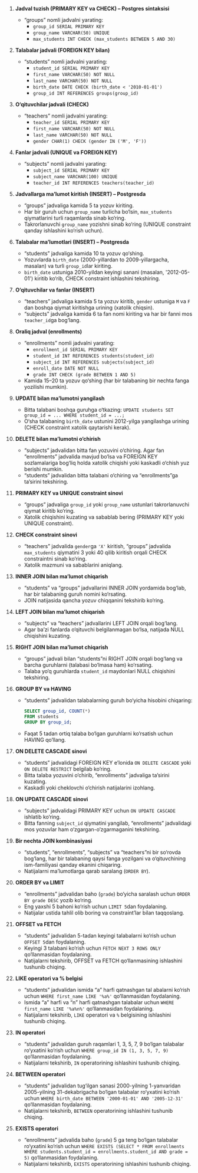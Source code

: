 1. **Jadval tuzish (PRIMARY KEY va CHECK) – Postgres sintaksisi**
   - “groups” nomli jadvalni yarating:
     - `group_id SERIAL PRIMARY KEY`
     - `group_name VARCHAR(50) UNIQUE`
     - `max_students INT CHECK (max_students BETWEEN 5 AND 30)`

2. **Talabalar jadvali (FOREIGN KEY bilan)**
   - “students” nomli jadvalni yarating:
     - `student_id SERIAL PRIMARY KEY`
     - `first_name VARCHAR(50) NOT NULL`
     - `last_name VARCHAR(50) NOT NULL`
     - `birth_date DATE CHECK (birth_date < '2010-01-01')`
     - `group_id INT REFERENCES groups(group_id)`

3. **O‘qituvchilar jadvali (CHECK)**
   - “teachers” nomli jadvalni yarating:
     - `teacher_id SERIAL PRIMARY KEY`
     - `first_name VARCHAR(50) NOT NULL`
     - `last_name VARCHAR(50) NOT NULL`
     - `gender CHAR(1) CHECK (gender IN ('M', 'F'))`

4. **Fanlar jadvali (UNIQUE va FOREIGN KEY)**
   - “subjects” nomli jadvalni yarating:
     - `subject_id SERIAL PRIMARY KEY`
     - `subject_name VARCHAR(100) UNIQUE`
     - `teacher_id INT REFERENCES teachers(teacher_id)`

5. **Jadvallarga ma’lumot kiritish (INSERT) – Postgresda**
   - “groups” jadvaliga kamida 5 ta yozuv kiriting.
   - Har bir guruh uchun `group_name` turlicha bo‘lsin, `max_students` qiymatlarini turli raqamlarda sinab ko‘ring.
   - Takrorlanuvchi `group_name` yozishni sinab ko‘ring (UNIQUE constraint qanday ishlashini ko‘rish uchun).

6. **Talabalar ma’lumotlari (INSERT) – Postgresda**
   - “students” jadvaliga kamida 10 ta yozuv qo‘shing.
   - Yozuvlarda `birth_date` (2000-yillardan to 2009-yillargacha, masalan) va turli `group_id`lar kiriting.
   - `birth_date` ustuniga 2010-yildan keyingi sanani (masalan, '2012-05-01') kiritib ko‘rib, CHECK constraint ishlashini tekshiring.

7. **O‘qituvchilar va fanlar (INSERT)**
   - “teachers” jadvaliga kamida 5 ta yozuv kiritib, `gender` ustuniga `M` va `F` dan boshqa qiymat kiritishga urining (xatolik chiqsin).
   - “subjects” jadvaliga kamida 6 ta fan nomi kiriting va har bir fanni mos `teacher_id`ga bog‘lang.

8. **Oraliq jadval (enrollments)**
   - “enrollments” nomli jadvalni yarating:
     - `enrollment_id SERIAL PRIMARY KEY`
     - `student_id INT REFERENCES students(student_id)`
     - `subject_id INT REFERENCES subjects(subject_id)`
     - `enroll_date DATE NOT NULL`
     - `grade INT CHECK (grade BETWEEN 1 AND 5)`
   - Kamida 15–20 ta yozuv qo‘shing (har bir talabaning bir nechta fanga yozilishi mumkin).

9. **UPDATE bilan ma’lumotni yangilash**
   - Bitta talabani boshqa guruhga o‘tkazing: `UPDATE students SET group_id = ... WHERE student_id = ...;`
   - O‘sha talabaning `birth_date` ustunini 2012-yilga yangilashga urining (CHECK constraint xatolik qaytarishi kerak).

10. **DELETE bilan ma’lumotni o‘chirish**
    - “subjects” jadvalidan bitta fan yozuvini o‘chiring. Agar fan “enrollments” jadvalida mavjud bo‘lsa va FOREIGN KEY sozlamalariga bog‘liq holda xatolik chiqishi yoki kaskadli o‘chish yuz berishi mumkin.
    - “students” jadvalidan bitta talabani o‘chiring va “enrollments”ga ta’sirini tekshiring.

11. **PRIMARY KEY va UNIQUE constraint sinovi**
    - “groups” jadvaliga `group_id` yoki `group_name` ustunlari takrorlanuvchi qiymat kiritib ko‘ring.
    - Xatolik chiqishini kuzating va sabablab bering (PRIMARY KEY yoki UNIQUE constraint).

12. **CHECK constraint sinovi**
    - “teachers” jadvalida `gender`ga `'X'` kiritish, “groups” jadvalida `max_students` qiymatini 3 yoki 40 qilib kiritish orqali CHECK constraintni sinab ko‘ring.
    - Xatolik mazmuni va sabablarini aniqlang.

13. **INNER JOIN bilan ma’lumot chiqarish**
    - “students” va “groups” jadvallarini INNER JOIN yordamida bog‘lab, har bir talabaning guruh nomini ko‘rsating.
    - JOIN natijasida qancha yozuv chiqqanini tekshirib ko‘ring.

14. **LEFT JOIN bilan ma’lumot chiqarish**
    - “subjects” va “teachers” jadvallarini LEFT JOIN orqali bog‘lang.
    - Agar ba’zi fanlarda o‘qituvchi belgilanmagan bo‘lsa, natijada NULL chiqishini kuzating.

15. **RIGHT JOIN bilan ma’lumot chiqarish**
    - “groups” jadvali bilan “students”ni RIGHT JOIN orqali bog‘lang va barcha guruhlarni (talabasi bo‘lmasa ham) ko‘rsating.
    - Talaba yo‘q guruhlarda `student_id` maydonlari NULL chiqishini tekshiring.

16. **GROUP BY va HAVING**
    - “students” jadvalidan talabalarning guruh bo‘yicha hisobini chiqaring:
      ```sql
      SELECT group_id, COUNT(*)
      FROM students
      GROUP BY group_id;
      ```
    - Faqat 5 tadan ortiq talaba bo‘lgan guruhlarni ko‘rsatish uchun HAVING qo‘llang.

17. **ON DELETE CASCADE sinovi**
    - “students” jadvalidagi FOREIGN KEY e’lonida `ON DELETE CASCADE` yoki `ON DELETE RESTRICT` belgilab ko‘ring.
    - Bitta talaba yozuvini o‘chirib, “enrollments” jadvaliga ta’sirini kuzating.
    - Kaskadli yoki cheklovchi o‘chirish natijalarini izohlang.

18. **ON UPDATE CASCADE sinovi**
    - “subjects” jadvalidagi PRIMARY KEY uchun `ON UPDATE CASCADE` ishlatib ko‘ring.
    - Bitta fanning `subject_id` qiymatini yangilab, “enrollments” jadvalidagi mos yozuvlar ham o‘zgargan-o‘zgarmaganini tekshiring.

19. **Bir nechta JOIN kombinasiyasi**
    - “students”, “enrollments”, “subjects” va “teachers”ni bir so‘rovda bog‘lang, har bir talabaning qaysi fanga yozilgani va o‘qituvchining ism-familiyasi qanday ekanini chiqaring.
    - Natijalarni ma’lumotlarga qarab saralang (`ORDER BY`).

20. **ORDER BY va LIMIT**
    - “enrollments” jadvalidan baho (`grade`) bo‘yicha saralash uchun `ORDER BY grade DESC` yozib ko‘ring.
    - Eng yaxshi 5 bahoni ko‘rish uchun `LIMIT 5`dan foydalaning.
    - Natijalar ustida tahlil olib boring va constraint’lar bilan taqqoslang.

21. **OFFSET va FETCH**
    - “students” jadvalidan 5-tadan keyingi talabalarni ko‘rish uchun `OFFSET 5`dan foydalaning.
    - Keyingi 3 talabani ko‘rish uchun `FETCH NEXT 3 ROWS ONLY` qo‘llanmasidan foydalaning.
    - Natijalarni tekshirib, OFFSET va FETCH qo‘llanmasining ishlashini tushunib chiqing.

22. **LIKE operatori va % belgisi**
    - “students” jadvalidan ismida “a” harfi qatnashgan tal
    abalarni ko‘rish uchun `WHERE first_name LIKE '%a%'` qo‘llanmasidan foydalaning.
    - Ismida “a” harfi va “n” harfi qatnashgan talabalar uchun `WHERE first_name LIKE '%a%n%'` qo‘llanmasidan foydalaning.
    - Natijalarni tekshirib, `LIKE` operatori va `%` belgisining ishlashini tushunib chiqing.

23. **IN operatori**
    - “students” jadvalidan guruh raqamlari 1, 3, 5, 7, 9 bo‘lgan talabalar ro‘yxatini ko‘rish uchun `WHERE group_id IN (1, 3, 5, 7, 9)` qo‘llanmasidan foydalaning.
    - Natijalarni tekshirib, `IN` operatorining ishlashini tushunib chiqing.

24. **BETWEEN operatori**
    - “students” jadvalidan tug‘ilgan sanasi 2000-yilning 1-yanvaridan 2005-yilning 31-dekabrigacha bo‘lgan talabalar ro‘yxatini ko‘rish uchun `WHERE birth_date BETWEEN '2000-01-01' AND '2005-12-31'` qo‘llanmasidan foydalaning.
    - Natijalarni tekshirib, `BETWEEN` operatorining ishlashini tushunib chiqing.

25. **EXISTS operatori**
    - “enrollments” jadvalida baho (`grade`) 5 ga teng bo‘lgan talabalar ro‘yxatini ko‘rish uchun `WHERE EXISTS (SELECT * FROM enrollments WHERE students.student_id = enrollments.student_id AND grade = 5)` qo‘llanmasidan foydalaning.
    - Natijalarni tekshirib, `EXISTS` operatorining ishlashini tushunib chiqing.
